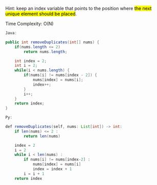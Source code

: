 
Hint: keep an index variable that points to the position where <mark>the next unique element should be placed</mark>.

Time Complexity: O(N)

```java
Java:

public int removeDuplicates(int[] nums) {
    if(nums.length <= 2)
        return nums.length;

    int index = 2;
    int i = 2;
    while(i < nums.length) {
        if(nums[i] != nums[index - 2]) {
            nums[index] = nums[i];
            index++;
        }
        i++;
    }
    return index;
}

Py:

def removeDuplicates(self, nums: List[int]) -> int:
    if len(nums) <= 2 :
        return len(nums)

    index = 2
    i = 2
    while i < len(nums) :
        if nums[i] != nums[index-2] :
            nums[index] = nums[i]
            index = index + 1
        i = i + 1
    return index
```